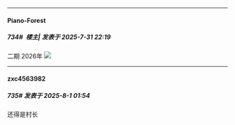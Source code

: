﻿
*****

####  Piano-Forest  
##### 734#         楼主| 发表于 2025-7-31 22:19

二期 2026年
<img src="https://p.sda1.dev/26/e807592d56a70c7720c14d33032f08a2/20250731_221813.jpg" referrerpolicy="no-referrer">


*****

####  zxc4563982  
##### 735#       发表于 2025-8-1 01:54

还得是村长

